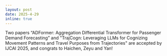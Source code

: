 ```yaml
---
layout: post
date: 2025-4-29
inline: true
---
```


Two papers “ADFormer: Aggregation Differential Transformer for Passenger Demand Forecasting” and "TrajCogn: Leveraging LLMs for Cognizing Movement Patterns and Travel Purposes from Trajectories" are accepted by IJCAI 2025, and congrats to Haichen, Zeyu and Yan! 